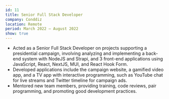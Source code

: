 ```yaml
---
id: 11
title: Senior Full Stack Developer
company: Conddiz
location: Remote
period: March 2022 – August 2022
show: true
---
```

- Acted as a Senior Full Stack Developer on projects supporting a presidential campaign, involving analyzing and implementing a back-end system with NodeJS and Strapi, and 3 front-end applications using JavaScript, React, NextJS, MUI, and React Hook Form.
- Developed applications include the campaign website, a gamified video app, and a TV app with interactive programming, such as YouTube chat for live streams and Twitter timeline for campaign ads.
- Mentored new team members, providing training, code reviews, pair programming, and promoting good development practices.
